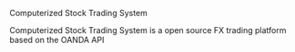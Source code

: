Computerized Stock Trading System

Computerized Stock Trading System is a open source FX trading platform based on the OANDA API
